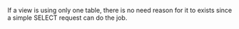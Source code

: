 If a view is using only one table, there is no need reason for it to exists since a simple SELECT request can do the job.